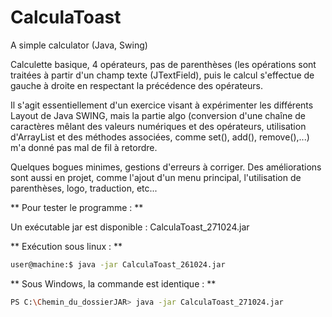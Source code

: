 # CalculaToast
A simple calculator (Java, Swing)

Calculette basique, 4 opérateurs, pas de parenthèses (les opérations sont traitées à partir d'un champ texte (JTextField), puis le calcul s'effectue de gauche à droite en respectant la précédence des opérateurs.

Il s'agit essentiellement d'un exercice visant à expérimenter les différents Layout de Java SWING, mais la partie algo (conversion d'une chaîne de caractères mêlant des valeurs numériques et des opérateurs, utilisation d'ArrayList et des méthodes associées, comme set(), add(), remove(),...) m'a donné pas mal de fil à retordre.

Quelques bogues minimes, gestions d'erreurs à corriger.
Des améliorations sont aussi en projet, comme l'ajout d'un menu principal, l'utilisation de parenthèses, logo, traduction, etc...


** Pour tester le programme : **

Un exécutable jar est disponible : CalculaToast_271024.jar


** Exécution sous linux : **
```bash
user@machine:$ java -jar CalculaToast_261024.jar
```

** Sous Windows, la commande est identique : **
```bash
PS C:\Chemin_du_dossierJAR> java -jar CalculaToast_271024.jar 
```